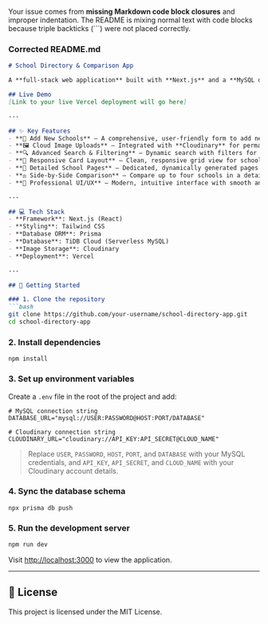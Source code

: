 Your issue comes from **missing Markdown code block closures** and improper indentation. The README is mixing normal text with code blocks because triple backticks (\`\`\`) were not placed correctly.

### **Corrected README.md**

````markdown
# School Directory & Comparison App

A **full-stack web application** built with **Next.js** and a **MySQL database** that allows users to search, add, and compare detailed information about various schools. This project was developed as a comprehensive web development assignment, incorporating a modern tech stack and professional features.

## Live Demo
[Link to your live Vercel deployment will go here]

---

## ✨ Key Features
- **🏫 Add New Schools** – A comprehensive, user-friendly form to add new schools with details like location, academic information, and facilities.
- **🖼️ Cloud Image Uploads** – Integrated with **Cloudinary** for permanent cloud-based storage and fast delivery of images.
- **🔍 Advanced Search & Filtering** – Dynamic search with filters for city, board, school type, and hostel availability.
- **📇 Responsive Card Layout** – Clean, responsive grid view for schools that works well on desktop and mobile.
- **📄 Detailed School Pages** – Dedicated, dynamically generated pages for each school.
- **⚖️ Side-by-Side Comparison** – Compare up to four schools in a detailed table format.
- **🎨 Professional UI/UX** – Modern, intuitive interface with smooth animations and a clean design.

---

## 💻 Tech Stack
- **Framework**: Next.js (React)
- **Styling**: Tailwind CSS
- **Database ORM**: Prisma
- **Database**: TiDB Cloud (Serverless MySQL)
- **Image Storage**: Cloudinary
- **Deployment**: Vercel

---

## 🚀 Getting Started

### 1. Clone the repository
```bash
git clone https://github.com/your-username/school-directory-app.git
cd school-directory-app
````

### 2. Install dependencies

```
npm install
```

### 3. Set up environment variables

Create a `.env` file in the root of the project and add:

```env
# MySQL connection string
DATABASE_URL="mysql://USER:PASSWORD@HOST:PORT/DATABASE"

# Cloudinary connection string
CLOUDINARY_URL="cloudinary://API_KEY:API_SECRET@CLOUD_NAME"
```

> Replace `USER`, `PASSWORD`, `HOST`, `PORT`, and `DATABASE` with your MySQL credentials, and `API_KEY`, `API_SECRET`, and `CLOUD_NAME` with your Cloudinary account details.

### 4. Sync the database schema

```
npx prisma db push
```

### 5. Run the development server

```bash
npm run dev
```

Visit [http://localhost:3000](http://localhost:3000) to view the application.

---

## 📜 License

This project is licensed under the MIT License.

